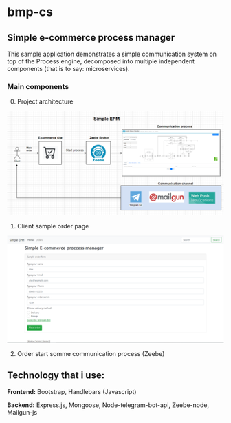 # bmp-cs

## Simple e-commerce process manager

This sample application demonstrates a simple communication system on top of the Process engine, decomposed into multiple independent components (that is to say: microservices).

### Main components

0. Project architecture

![Project architecture](https://github.com/AlexSKuznetsov/bmp-cs/blob/master/chrome_4DZsxRQmki.png)


1. Client sample order page

![Main page](https://github.com/AlexSKuznetsov/bmp-cs/blob/master/chrome_QGPr0BfAHH.png)


2. Order start somme communication process (Zeebe)



## Technology that i use:

**Frontend:** Bootstrap, Handlebars (Javascript)

**Backend:** Express.js, Mongoose, Node-telegram-bot-api, Zeebe-node, Mailgun-js


